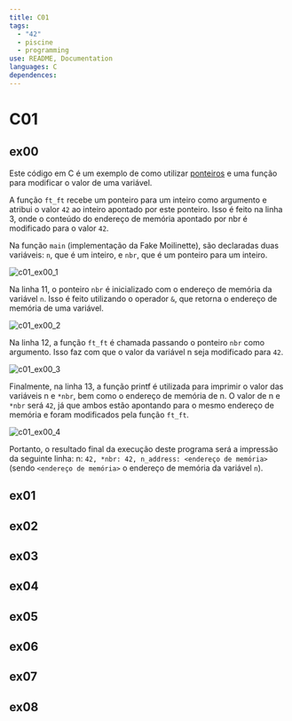 ```yaml
---
title: C01
tags:
  - "42"
  - piscine
  - programming
use: README, Documentation
languages: C
dependences:
---
```


# C01
## ex00
Este código em C é um exemplo de como utilizar [ponteiros](../../../../C/Pointers.md) e uma função para modificar o valor de uma variável.

A função `ft_ft` recebe um ponteiro para um inteiro como argumento e atribui o valor `42` ao inteiro apontado por este ponteiro. Isso é feito na linha 3, onde o conteúdo do endereço de memória apontado por nbr é modificado para o valor `42`.

Na função `main` (implementação da Fake Moilinette), são declaradas duas variáveis: `n`, que é um inteiro, e `nbr`, que é um ponteiro para um inteiro.

![c01_ex00_1](https://drive.google.com/uc?export=view&id=1_mPWMVFpLBLVcbl5YfMcvShxjZLU_H0b)

Na linha 11, o ponteiro `nbr` é inicializado com o endereço de memória da variável `n`. Isso é feito utilizando o operador `&`, que retorna o endereço de memória de uma variável.

![c01_ex00_2](https://drive.google.com/uc?export=view&id=12rzkuTErauXMZ2tprLXBv9CmFr2plKOw)

Na linha 12, a função `ft_ft` é chamada passando o ponteiro `nbr` como argumento. Isso faz com que o valor da variável n seja modificado para `42`.

![c01_ex00_3](https://drive.google.com/uc?export=view&id=1AyMTXkDt4jzvZ8KOGRcjZiC6y9eZfSVH)

Finalmente, na linha 13, a função printf é utilizada para imprimir o valor das variáveis n e `*nbr`, bem como o endereço de memória de n. O valor de n e `*nbr` será `42`, já que ambos estão apontando para o mesmo endereço de memória e foram modificados pela função `ft_ft`.

![c01_ex00_4](https://drive.google.com/uc?export=view&id=1xLw--rcbfpLejImmxT6uz5aVfx5_d79D)

Portanto, o resultado final da execução deste programa será a impressão da seguinte linha: n: `42, *nbr: 42, n_address: <endereço de memória>` (sendo `<endereço de memória>` o endereço de memória da variável `n`).

## ex01
## ex02
## ex03
## ex04
## ex05
## ex06
## ex07
## ex08

```c
```